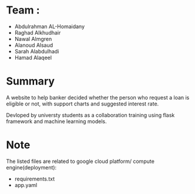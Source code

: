 # Team :
* Abdulrahman AL-Homaidany
* Raghad Alkhudhair
* Nawal Almgren
* Alanoud Alsaud
* Sarah Alabdulhadi
* Hamad Alaqeel


# Summary 
A website to help banker decided whether the person who request a loan is eligible or not, with support charts and suggested interest rate. 

Devloped by universty students as a collaboration training using flask framework and machine learning models.


# Note
The listed files are related to google cloud platform/ compute engine(deployment):
* requirements.txt
* app.yaml
